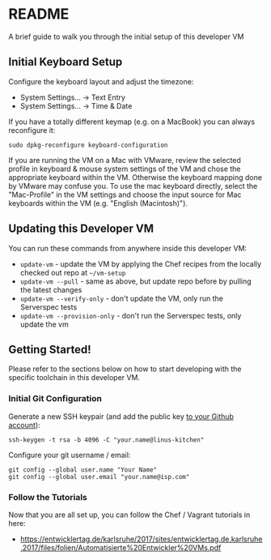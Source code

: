 
# README

A brief guide to walk you through the initial setup of this developer VM

## Initial Keyboard Setup

Configure the keyboard layout and adjust the timezone:

 * System Settings... -> Text Entry
 * System Settings... -> Time & Date

If you have a totally different keymap (e.g. on a MacBook) you can always reconfigure it:
```
sudo dpkg-reconfigure keyboard-configuration
```

If you are running the VM on a Mac with VMware, review the selected profile in keyboard & mouse system settings of the VM and chose the appropriate keyboard within the VM. Otherwise the keyboard mapping done by VMware may confuse you. To use the mac keyboard directly, select the "Mac-Profile" in the VM settings and choose the input source for Mac keyboards within the VM (e.g. "English (Macintosh)").

## Updating this Developer VM

You can run these commands from anywhere inside this developer VM:

 * `update-vm` - update the VM by applying the Chef recipes from the locally checked out repo at `~/vm-setup`
 * `update-vm --pull` - same as above, but update repo before by pulling the latest changes
 * `update-vm --verify-only` - don't update the VM, only run the Serverspec tests
 * `update-vm --provision-only` - don't run the Serverspec tests, only update the vm


## Getting Started!

Please refer to the sections below on how to start developing with the specific toolchain in this developer VM.

### Initial Git Configuration

Generate a new SSH keypair (and add the public key [to your Github account](https://github.com/settings/keys)):
```
ssh-keygen -t rsa -b 4096 -C "your.name@linus-kitchen"
```

Configure your git username / email:
```
git config --global user.name "Your Name"
git config --global user.email "your.name@isp.com"
```

### Follow the Tutorials

Now that you are all set up, you can follow the Chef / Vagrant tutorials in here:

 * https://entwicklertag.de/karlsruhe/2017/sites/entwicklertag.de.karlsruhe.2017/files/folien/Automatisierte%20Entwickler%20VMs.pdf 

